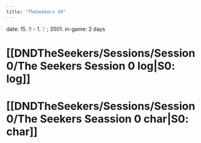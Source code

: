 ```yaml
---
title: "TheSeekers S0"
---
```


date: 15. ᛗ - 1. ᛚ ; 3501. 
in-game: 2 days

# [[DNDTheSeekers/Sessions/Session 0/The Seekers Session 0 log|S0: log]]
# [[DNDTheSeekers/Sessions/Session 0/The Seekers Seassion 0 char|S0: char]]
